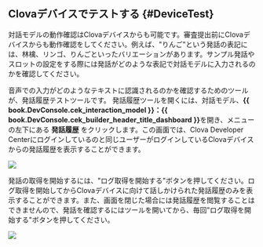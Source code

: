 ## Clovaデバイスでテストする {#DeviceTest}

対話モデルの動作確認はClovaデバイスからも可能です。審査提出前にClovaデバイスからも動作確認をしてください。例えば、"りんご"という発話の表記には、林檎、リンゴ、りんごといったバリエーションがあります。サンプル発話やスロットの設定をする際には発話がどのような表記で対話モデルに入力されるのかを確認してください。

音声での入力がどのようなテキストに認識されるのかを確認するためのツールが、発話履歴テストツールです。
発話履歴ツールを開くには、対話モデル、<strong>{{ book.DevConsole.cek_interaction_model }}：{{ book.DevConsole.cek_builder_header_title_dashboard }}</strong>を開き、メニューの左下にある **発話履歴** をクリックします。この画面では、Clova Developer Centerにログインしているのと同じユーザーがログインしているClovaデバイスからの発話履歴を表示することができます。

![](/DevConsole/Resources/Images/DevConsole-DeviceTest_Menu.png)

発話の取得を開始するには、"ログ取得を開始する"ボタンを押してください。ログ取得を開始してからClovaデバイスに向けて話しかけられた発話履歴のみを表示することができます。また、画面を閉じた場合には発話履歴を閲覧することはできませんので、発話を確認するにはツールを開いてから、毎回"ログ取得を開始する"ボタンを押してください。

![](/DevConsole/Resources/Images/DevConsole-DeviceTest_StartTest.png)
